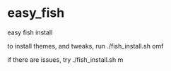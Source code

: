 # easy_fish
easy fish install

to install themes, and tweaks, run ./fish_install.sh omf

if there are issues, try ./fish_install.sh m
